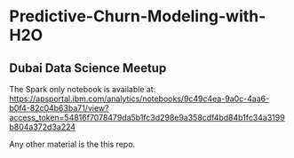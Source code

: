 # Predictive-Churn-Modeling-with-H2O
## Dubai Data Science Meetup

The  Spark only notebook is available at: https://apsportal.ibm.com/analytics/notebooks/9c49c4ea-9a0c-4aa6-b0f4-82c04b63ba71/view?access_token=54816f7078479da5b1fc3d298e9a358cdf4bd84b1fc34a3199b804a372d3a224
 
Any other material is the this repo.
